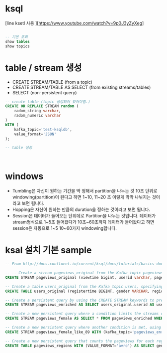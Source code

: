 # ksql

[line ksetl 사용 ][https://www.youtube.com/watch?v=9p0J3yZyXeg]


```sql

-- 기본 조회
show tables
show topics


```


# table / stream 생성
- CREATE STREAM/TABLE (from a topic)
- CREATE STREAM/TABLE AS SELECT (from existing streams/tables)
- SELECT (non-persistent query)

```sql
-- create table (topic 생성되어 있어야함.)
CREATE OR REPLACE STREAM random (
  	radom_string varchar,
	radom_numeric varchar
)
WITH (
    kafka_topic='test-ksqldb', 
    value_format='JSON'
);

-- table 생성 




```


# windows
- Tumbling은 자신이 원하는 기간을 딱 정해서 partition을 나누는 것 10초 단위로 windowing(partition)이 된다고 하면 1~10, 11~20 초 이렇게 딱딱 나눠지는 것이라고 보면 됩니다.
- Hopping은 자신이 원하는 만큼의 duration을 정하는 것이라고 보면 됩니다.
- Session은 데이터가 들어오는 단위데로 Partition을 나누는 것입니다. 데이터가 stream형식으로 1~5초 들어왔다가 10초~60초까지 데이터가 들어왔다고 하면 session은 자동으로 1~5 10~60가지 windowing합니다.


# ksal 설치 기본 sample 

```sql
-- From http://docs.confluent.io/current/ksql/docs/tutorials/basics-docker.html#create-a-stream-and-table

-- -- Create a stream pageviews_original from the Kafka topic pageviews, specifying the value_format of DELIMITED
CREATE STREAM pageviews_original (viewtime bigint, userid varchar, pageid varchar) WITH (kafka_topic='pageviews', value_format='DELIMITED');

-- Create a table users_original from the Kafka topic users, specifying the value_format of JSON
CREATE TABLE users_original (registertime BIGINT, gender VARCHAR, regionid VARCHAR, userid VARCHAR) WITH (kafka_topic='users', value_format='JSON', key = 'userid');

-- Create a persistent query by using the CREATE STREAM keywords to precede the SELECT statement
CREATE STREAM pageviews_enriched AS SELECT users_original.userid AS userid, pageid, regionid, gender FROM pageviews_original LEFT JOIN users_original ON pageviews_original.userid = users_original.userid;

-- Create a new persistent query where a condition limits the streams content, using WHERE
CREATE STREAM pageviews_female AS SELECT * FROM pageviews_enriched WHERE gender = 'FEMALE';

-- Create a new persistent query where another condition is met, using LIKE
CREATE STREAM pageviews_female_like_89 WITH (kafka_topic='pageviews_enriched_r8_r9') AS SELECT * FROM pageviews_female WHERE regionid LIKE '%_8' OR regionid LIKE '%_9';

-- Create a new persistent query that counts the pageviews for each region and gender combination in a tumbling window of 30 seconds when the count is greater than one
CREATE TABLE pageviews_regions WITH (VALUE_FORMAT='avro') AS SELECT gender, regionid , COUNT(*) AS numusers FROM pageviews_enriched WINDOW TUMBLING (size 30 second) GROUP BY gender, regionid HAVING COUNT(*) > 1;
```